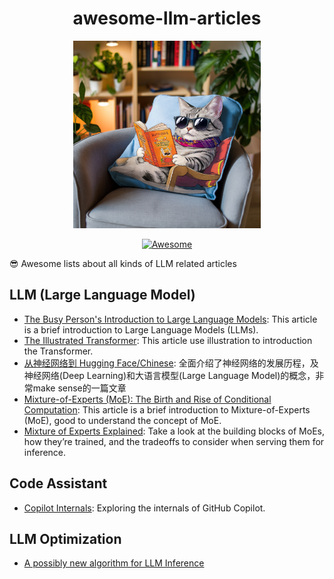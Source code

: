 <div align="center">
    <h1 align="center">awesome-llm-articles</h1>
    <img src="./logo.png" alt="Logo" width="300" height="300" />
    <p align="center">
    <a href="https://awesome.re"><img src="https://awesome.re/badge.svg" alt="Awesome" height="18"></a>
</div>

😎 Awesome lists about all kinds of LLM related articles

## LLM (Large Language Model)
- [The Busy Person's Introduction to Large Language Models](https://ppaolo.substack.com/p/introduction-to-large-language-models-llms): This article is a brief introduction to Large Language Models (LLMs).
- [The Illustrated Transformer](https://jalammar.github.io/illustrated-transformer/): This article use illustration to introduction the Transformer.
- [从神经网络到 Hugging Face/Chinese](https://hutusi.com/articles/the-history-of-neural-networks): 全面介绍了神经网络的发展历程，及神经网络(Deep Learning)和大语言模型(Large Language Model)的概念，非常make sense的一篇文章
- [Mixture-of-Experts (MoE): The Birth and Rise of Conditional Computation](https://cameronrwolfe.substack.com/p/conditional-computation-the-birth): This article is a brief introduction to Mixture-of-Experts (MoE), good to understand the concept of MoE.
- [Mixture of Experts Explained](https://huggingface.co/blog/moe): Take a look at the building blocks of MoEs, how they’re trained, and the tradeoffs to consider when serving them for inference.

## Code Assistant
- [Copilot Internals](https://thakkarparth007.github.io/copilot-explorer/posts/copilot-internals): Exploring the internals of GitHub Copilot.

## LLM Optimization
- [A possibly new algorithm for LLM Inference](https://kolinko.github.io/effort/)